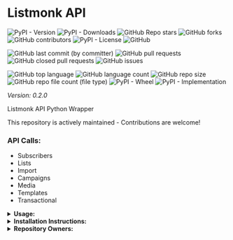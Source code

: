 # Listmonk API

![PyPI - Version](https://img.shields.io/pypi/v/listmonk-api)
![PyPI - Downloads](https://img.shields.io/pypi/dd/listmonk-api)
![GitHub Repo stars](https://img.shields.io/github/stars/Knuckles-Team/listmonk-api)
![GitHub forks](https://img.shields.io/github/forks/Knuckles-Team/listmonk-api)
![GitHub contributors](https://img.shields.io/github/contributors/Knuckles-Team/listmonk-api)
![PyPI - License](https://img.shields.io/pypi/l/listmonk-api)
![GitHub](https://img.shields.io/github/license/Knuckles-Team/listmonk-api)

![GitHub last commit (by committer)](https://img.shields.io/github/last-commit/Knuckles-Team/listmonk-api)
![GitHub pull requests](https://img.shields.io/github/issues-pr/Knuckles-Team/listmonk-api)
![GitHub closed pull requests](https://img.shields.io/github/issues-pr-closed/Knuckles-Team/listmonk-api)
![GitHub issues](https://img.shields.io/github/issues/Knuckles-Team/listmonk-api)

![GitHub top language](https://img.shields.io/github/languages/top/Knuckles-Team/listmonk-api)
![GitHub language count](https://img.shields.io/github/languages/count/Knuckles-Team/listmonk-api)
![GitHub repo size](https://img.shields.io/github/repo-size/Knuckles-Team/listmonk-api)
![GitHub repo file count (file type)](https://img.shields.io/github/directory-file-count/Knuckles-Team/listmonk-api)
![PyPI - Wheel](https://img.shields.io/pypi/wheel/listmonk-api)
![PyPI - Implementation](https://img.shields.io/pypi/implementation/listmonk-api)

*Version: 0.2.0*

Listmonk API Python Wrapper

This repository is actively maintained - Contributions are welcome!

### API Calls:
- Subscribers
- Lists
- Import
- Campaigns
- Media
- Templates
- Transactional

<details>
  <summary><b>Usage:</b></summary>

```python
#!/usr/bin/python
# coding: utf-8
import listmonk_api

username = "<LISTMONK USERNAME>"
password = "<LISTMONK_PASSWORD>"
listmonk_api_url = "<LISTMONK_URL>"
client = listmonk_api.Api(url=listmonk_api_url, username=username, password=password)

lists = client.get_lists()
print(f"Lists: {lists}")

created_list = client.create_list(name="EXAMPLE TEMPLATE", type="<public/private>", optin="<single/double>", tags=['<LIST TAG>'])
print(f"Created List: {created_list}")

created_campaign = client.create_campaign(name="EXAMPLE TEMPLATE", type="<public/private>", optin="<single/double>", tags=['<LIST TAG>'])
print(f"Created Campaign: {created_campaign}")

print(f"Subscribers: {client.get_subscribers()}")

print(f"Campaigns: {client.get_campaigns()}")
```

</details>

<details>
  <summary><b>Installation Instructions:</b></summary>

Install Python Package

```bash
python -m pip install listmonk-api
```

</details>

<details>
  <summary><b>Repository Owners:</b></summary>


<img width="100%" height="180em" src="https://github-readme-stats.vercel.app/api?username=Knucklessg1&show_icons=true&hide_border=true&&count_private=true&include_all_commits=true" />

![GitHub followers](https://img.shields.io/github/followers/Knucklessg1)
![GitHub User's stars](https://img.shields.io/github/stars/Knucklessg1)
</details>

